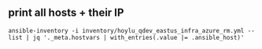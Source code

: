 ## print all hosts + their IP
```
ansible-inventory -i inventory/hoylu_qdev_eastus_infra_azure_rm.yml --list | jq '._meta.hostvars | with_entries(.value |= .ansible_host)'
```
